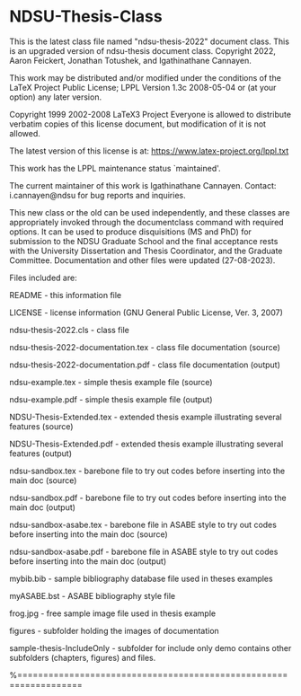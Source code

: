 # NDSU-Thesis-Class
This is the latest class file named "ndsu-thesis-2022" document class. This is an upgraded version of ndsu-thesis document class. Copyright 2022, Aaron Feickert, Jonathan Totushek, and Igathinathane Cannayen.

This work may be distributed and/or modified under the conditions of the LaTeX Project Public License; LPPL Version 1.3c 2008-05-04 or  (at your option) any later version. 

Copyright 1999 2002-2008 LaTeX3 Project 
    Everyone is allowed to distribute verbatim copies of this
    license document, but modification of it is not allowed.

The latest version of this license is at: https://www.latex-project.org/lppl.txt 

This work has the LPPL maintenance status `maintained'.

The current maintainer of this work is Igathinathane Cannayen.
Contact: i.cannayen@ndsu for bug reports and inquiries.

This new class or the old can be used independently, and these classes are appropriately invoked through the documentclass command with required options. It can be used to produce disquisitions (MS and PhD) for submission to the NDSU Graduate School and the final acceptance rests with the University Dissertation and Thesis Coordinator, and the Graduate Committee. Documentation and other files were updated (27-08-2023). 

Files included are:

  README - this information file
  
  LICENSE - license information (GNU General Public License, Ver. 3, 2007)
  
  ndsu-thesis-2022.cls - class file
  
  ndsu-thesis-2022-documentation.tex - class file documentation (source)
  
  ndsu-thesis-2022-documentation.pdf - class file documentation (output)
  
  ndsu-example.tex - simple thesis example file (source)
  
  ndsu-example.pdf - simple thesis example file (output)
  
  NDSU-Thesis-Extended.tex - extended thesis example illustrating several features (source)
  
  NDSU-Thesis-Extended.pdf - extended thesis example illustrating several features (output)
  
  ndsu-sandbox.tex - barebone file to try out codes before inserting into the main doc (source)

  ndsu-sandbox.pdf - barebone file to try out codes before inserting into the main doc (output)
  
  ndsu-sandbox-asabe.tex - barebone file in ASABE style to try out codes before inserting into the main doc (source)

  ndsu-sandbox-asabe.pdf - barebone file in ASABE style to try out codes before inserting into the main doc (output)
  
  mybib.bib - sample bibliography database file used in theses examples 
  
  myASABE.bst - ASABE bibliography style file  
  
  frog.jpg - free sample image file used in thesis example
  
  figures - subfolder holding the images of documentation 
  
  sample-thesis-IncludeOnly - subfolder for include only demo contains other subfolders (chapters, figures) and files. 
  
  
%==================================================================
